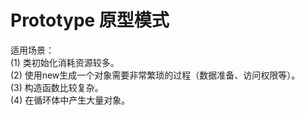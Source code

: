 # Prototype 原型模式
适用场景：  
(1) 类初始化消耗资源较多。  
(2) 使用new生成一个对象需要非常繁琐的过程（数据准备、访问权限等）。  
(3) 构造函数比较复杂。  
(4) 在循环体中产生大量对象。